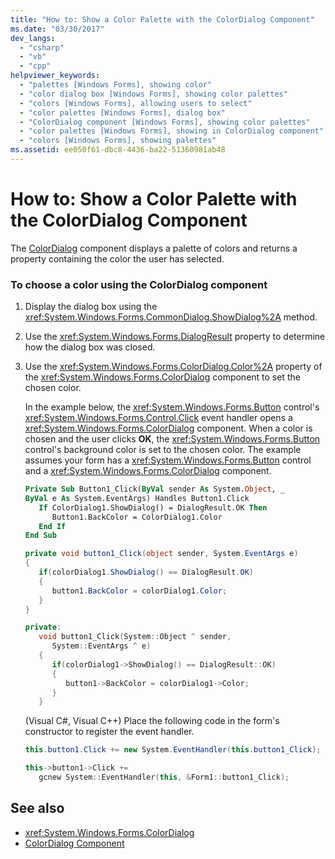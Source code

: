 ```yaml
---
title: "How to: Show a Color Palette with the ColorDialog Component"
ms.date: "03/30/2017"
dev_langs: 
  - "csharp"
  - "vb"
  - "cpp"
helpviewer_keywords: 
  - "palettes [Windows Forms], showing color"
  - "color dialog box [Windows Forms], showing color palettes"
  - "colors [Windows Forms], allowing users to select"
  - "color palettes [Windows Forms], dialog box"
  - "ColorDialog component [Windows Forms], showing color palettes"
  - "color palettes [Windows Forms], showing in ColorDialog component"
  - "colors [Windows Forms], showing palettes"
ms.assetid: ee050f61-dbc8-4436-ba22-51360981ab48
---
```

# How to: Show a Color Palette with the ColorDialog Component
The [ColorDialog](colordialog-component-windows-forms.md) component displays a palette of colors and returns a property containing the color the user has selected.  
  
### To choose a color using the ColorDialog component  
  
1. Display the dialog box using the <xref:System.Windows.Forms.CommonDialog.ShowDialog%2A> method.  
  
2. Use the <xref:System.Windows.Forms.DialogResult> property to determine how the dialog box was closed.  
  
3. Use the <xref:System.Windows.Forms.ColorDialog.Color%2A> property of the <xref:System.Windows.Forms.ColorDialog> component to set the chosen color.  
  
     In the example below, the <xref:System.Windows.Forms.Button> control's <xref:System.Windows.Forms.Control.Click> event handler opens a <xref:System.Windows.Forms.ColorDialog> component. When a color is chosen and the user clicks **OK**, the <xref:System.Windows.Forms.Button> control's background color is set to the chosen color. The example assumes your form has a <xref:System.Windows.Forms.Button> control and a <xref:System.Windows.Forms.ColorDialog> component.  
  
    ```vb  
    Private Sub Button1_Click(ByVal sender As System.Object, _  
    ByVal e As System.EventArgs) Handles Button1.Click  
       If ColorDialog1.ShowDialog() = DialogResult.OK Then  
          Button1.BackColor = ColorDialog1.Color  
       End If  
    End Sub  
    ```  
  
    ```csharp  
    private void button1_Click(object sender, System.EventArgs e)  
    {  
       if(colorDialog1.ShowDialog() == DialogResult.OK)  
       {  
          button1.BackColor = colorDialog1.Color;  
       }  
    }  
    ```  
  
    ```cpp  
    private:  
       void button1_Click(System::Object ^ sender,   
          System::EventArgs ^ e)  
       {  
          if(colorDialog1->ShowDialog() == DialogResult::OK)  
          {  
             button1->BackColor = colorDialog1->Color;  
          }  
       }  
    ```  
  
     (Visual C#, Visual C++) Place the following code in the form's constructor to register the event handler.  
  
    ```csharp  
    this.button1.Click += new System.EventHandler(this.button1_Click);  
    ```  
  
    ```cpp  
    this->button1->Click +=   
       gcnew System::EventHandler(this, &Form1::button1_Click);  
    ```  
  
## See also

- <xref:System.Windows.Forms.ColorDialog>
- [ColorDialog Component](colordialog-component-windows-forms.md)
